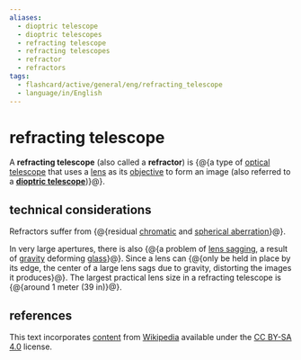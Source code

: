 ```yaml
---
aliases:
  - dioptric telescope
  - dioptric telescopes
  - refracting telescope
  - refracting telescopes
  - refractor
  - refractors
tags:
  - flashcard/active/general/eng/refracting_telescope
  - language/in/English
---
```


# refracting telescope

A __refracting telescope__ (also called a __refractor__) is {@{a type of [optical telescope](optical%20telescope.md) that uses a [lens](lens.md) as its [objective](objective%20(optics).md) to form an image (also referred to a [__dioptric telescope__](dioptrics.md))}@}. <!--SR:!2025-02-13,138,290-->

## technical considerations

Refractors suffer from {@{residual [chromatic](chromatic%20aberration.md) and [spherical aberration](spherical%20aberration.md)}@}. <!--SR:!2025-08-17,301,330-->

In very large apertures, there is also {@{a problem of [lens sagging](lens%20sag.md), a result of [gravity](gravity.md) deforming [glass](glass.md)}@}. Since a lens can {@{only be held in place by its edge, the center of a large lens sags due to gravity, distorting the images it produces}@}. The largest practical lens size in a refracting telescope is {@{around 1 meter (39 in)}@}. <!--SR:!2025-06-04,239,330!2025-03-28,182,310!2025-01-09,112,290-->

## references

This text incorporates [content](https://en.wikipedia.org/wiki/refracting_telescope) from [Wikipedia](Wikipedia.md) available under the [CC BY-SA 4.0](https://creativecommons.org/licenses/by-sa/4.0/) license.
